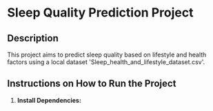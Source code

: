 # Sleep Quality Prediction Project

## Description

This project aims to predict sleep quality based on lifestyle and health factors using a local dataset 'Sleep_health_and_lifestyle_dataset.csv'.

## Instructions on How to Run the Project

1. **Install Dependencies:**
